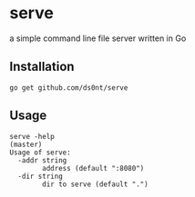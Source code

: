 # serve
a simple command line file server written in Go

## Installation

```
go get github.com/ds0nt/serve
```

## Usage

```
serve -help                                                                        (master) 
Usage of serve:
  -addr string
        address (default ":8080")
  -dir string
        dir to serve (default ".")
```
